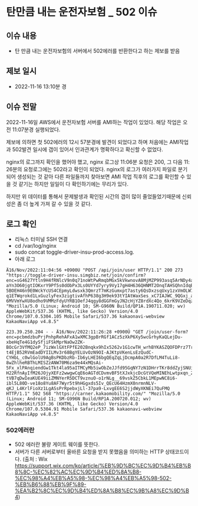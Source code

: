 # 탄만큼 내는 운전자보험 _ 502 이슈

## 이슈 내용
- 탄 만큼 내는 운전자보험의 서버에서 502에러를 반환한다고 하는 제보를 받음 

## 제보 일시 
- 2022-11-16 13:10분 경



## 이슈 전말
2022-11-16일 AWS에서 운전자보험 서버를 AMI하는 작업이 있었다.
해당 작업은 오전 11:07분경 실행되었다. 

제보에 의하면 첫 502에러의 12시 57분경에 발견이 되었다고 하며 처음에는 AMI작업과 502발견 일시에 갭이 있어서 인과관계가 명확하다고 확신할 수 없었다.

nginx의 로그까지 확인을 했어야 했고,
nginx 로그상 11:06분 요청은 200, 그 다음 11: 26분의 요청로그에는 502라고 확인이 되었다.
nginx의 로그가 여러가지 파일로 분기되어 생성되는 것 같아 다른 파일들까지 찾아보면 AMI 작업 직후의 로그를 확인할 수 있을 것 같기는 하지만 일일이 다 확인하기에는 무리가 있다.

하지만 위 데이터를 통해서 문제발생과 확인된 시간의 갭이 많이 줄었들었기때문에 신뢰성은 좀 더 높게 가져 갈 수 있을 것 같다.

## 로그 확인
- 리눅스 터미널 SSH 연결
- cd /var/log/nginx
- sudo concat toggle-driver-insu-prod-access.log.
- 아래 로그
```
Ä16/Nov/2022:11:04:56 +0900Ü "POST /api/join/user HTTP/1.1" 200 273 "https://toggle-driver-insu.simgbiz.net/join/confirm?enc=sG4627Ytln9H4fRNlcV9n0q71noWtPwRmqbMGx5kVkwnovA8MjMZP993asq5ArNDy4aVvShzyvGn9hteAhFmykCIFmg2Qzm0MO5N1S_UmA3N9BllyKbgn3AP0uqdLekQyueTuttN5ehtwYtLw5884pfPlAiHeZWRjecZt7M6GLni1jqrx5XOJiLz3XtV0ySTjKKnGsHpbE5Zl3sLhdQKvQ0UxwCtOsZ-aYn3O60jgtIOKxrY9Pf5s0dObPx3Ls0UYYd7yry9Vy17gH4H636QHNMT2OnqTAHSQhnIdqB0pZWXX0m7nTvQTpWWIDhrNUuPHsw0dq1QWMB4b1iAXtORMoS1yUMiYxY7kTvRn9iLAOf2SYLoVcfMVi-5BOEH46n9E0WckYcUS4CEpmyLdwsxk3QmrzT7mKzGumxpt7asty6QsDxzsqUxy1zxVmOLW7JqQgxvEmy1ykSMTCPXat7VWzujfbqOTJarom-q1ETWqrokd1LxGuzlyFex3zigtivAfhP638g3H9ek93tYIAtWaxSes_xC7IAJWC_9QGxj_avSqy4mqxPcleYpTQl8wxM7e3GWh8bUcacIzYjdDIkV5kCAkOT2B3bD_s4mKAoCGDA5aEl4ON5_Gfuhv_fwENhdJUvhNv-6MVVmYwXU8odho9VMMzFdyUYRB1OefJ4qgy8dGGFmGyJN2cHjYZ8rdXc4Qo_6krK9VZeDqzl4Ocbm36tgy5BEQqPNVC4bcs2ilxg" "Mozilla/5.0 (Linux; Android 10; SM-G960N Build/QP1A.190711.020; wv) AppleWebKit/537.36 (KHTML, like Gecko) Version/4.0 Chrome/107.0.5304.105 Mobile Safari/537.36 kakaonavi-webview KakaoNaviApp v4.8.5"

223.39.250.204 - - Ä16/Nov/2022:11:26:28 +0900Ü "GET /join/user-form?enc=pcbmdzbuPrjPnhpRehAFxA1wXMC3gpBrRGf1ACz5zXkP6Xy5wcGrhyKaQLejDu-xbeHqTe4G1dySfjiFSkMprNaOw2ZK-BOcGr3VfMQ2eP_7izWxlGXtFPfE202Bnqkx9hIx5262v1G1cwTH_wrhBYKASZQOFDPrz7TrgWgPROh0xXcysAh-t4EjB52RVmEadDYIILMv3r68BgYELUvOzN9OI-AJKtpVKenLsEzQudC-CYHbL_c0wlGolU9AgBsPKDbzRb-Ib6yLHEI6bgQEqZqLjDcmpA0a2R7DfLM4TuLi8-8wZhlheRBThLMISZzANW70M6za9e44xMQsAi-5Fx_xlPAnqiendGw1Tkt4la95aITMCyMb5iwObZeJJfd95GqNY7zN1DHrrTKr8ddZyjSNUiwV9nD5rr18CMW7GLM-H22RfnAyIfM26JOjyXEFz2wwgwCqE6oAGTdCDvmvBF5tXJxkjcDcGtVQeMINEhLwtpxqn_Z7Q0u9YO3d1GT8NLZ42sCbG9ihHoG2RCifYO_Vo7iExz8jb9hw9QpF_krxqttq6G-tVB7qDwIeaKUE49iiZMNYerR5DCT9vznuO-o1rNLg__69vskZ5CbkL1MEpwNC8i6-ibl5L80D-ve18o8Yu8AF7Wyr5t9hHGgxds5Iv_QEcU64HzmX0nrmnNLV-qKJ_L4KrlFioXz1LgASsPrRpebxjLl-37pa9-LxvgEE6S2jjdWyXKNEi7QuFMQ HTTP/1.1" 502 568 "https://carner.kakaomobility.com/" "Mozilla/5.0 (Linux; Android 11; SM-G996N Build/RP1A.200720.012; wv) AppleWebKit/537.36 (KHTML, like Gecko) Version/4.0 Chrome/107.0.5304.91 Mobile Safari/537.36 kakaonavi-webview KakaoNaviApp v4.8.5"
```



### 502에러란
- 502 에러란 불량 게이트 웨이를 뜻한다.
- 서버가 다른 서버로부터 올바른 요청을 받지 못했음을 의미하는 HTTP 상태코드이다.
(출처 : Wix https://support.wix.com/ko/article/%EB%9D%BC%EC%9D%B4%EB%B8%8C-%EC%82%AC%EC%9D%B4%ED%8A%B8-%EC%98%A4%EB%A5%98-%EC%98%A4%EB%A5%98-502-%EB%B6%88%EB%9F%89-%EA%B2%8C%EC%9D%B4%ED%8A%B8%EC%9B%A8%EC%9D%B4)
